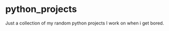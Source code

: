 python_projects
===============

Just a collection of my random python projects I work on when i get bored.
